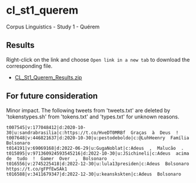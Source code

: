 # cl_st1_querem
Corpus Linguistics - Study 1 - Quérem

## Results
Right-click on the link and choose `Open link in a new tab` to download the corresponding file.
- [CL_St1_Querem_Results.zip](https://pucsp-my.sharepoint.com/:u:/g/personal/ra00341729_pucsp_edu_br/ERbP8OEqscBJlh4l6s6_UFgBTUGtnR6PDI1NXZwVBh6Dyg?e=W8YXpq)

## For future consideration
Minor impact.
The following tweets from 'tweets.txt' are deleted by 'tokenstypes.sh' from 'tokens.txt' and 'types.txt' for unknown reasons.

```
t007545|v:177048412|d:2020-10-30|u:sandrabrasilia|c:https://t.co/HveDT0MRBf  Graças  à  Deus  ! 
t007648|v:446821637|d:2020-10-30|u:pestodeboldo|c:@LuhHeenry  Família  Bolsonaro
t014191|v:69069168|d:2022-06-29|u:GugaNoblat|c:Adeus  ,  Malucão  .  
t015895|v:971360924593545216|d:2022-10-30|u:JSichineli|c:Adeus  acima  de  tudo  !  Gamer  Over  ,  Bolsonaro  .  
t016556|v:2745225418|d:2022-12-30|u:lula13presiden|c:Adeus  Bolsonaro  https://t.co/gFPfEwSAk1
t016588|v:3411679347|d:2022-12-30|u:keanskskten|c:Adeus  Bolsonaro
```
